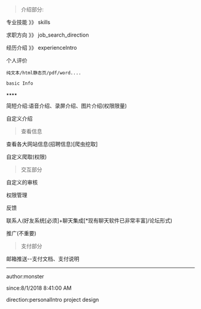 
> 介绍部分:

专业技能 》》 skills

求职方向 》》 job_search_direction

经历介绍 》》 experienceIntro

个人评价
	
	纯文本/html静态页/pdf/word....

	basic Info

	★★★★

简短介绍:语音介绍、录屏介绍、图片介绍(权限限量)

自定义介绍

> 查看信息

查看各大网站信息(招聘信息)[爬虫挖取]

自定义爬取(权限)


> 交互部分

自定义的审核

权限管理

反馈

联系人(好友系统[必须]+聊天集成[*现有聊天软件已非常丰富]/论坛形式)

推广(不重要)


> 支付部分

邮箱推送--支付文档、支付说明

----------
author:monster

since:8/1/2018 8:41:00 AM 

direction:personalIntro project design

